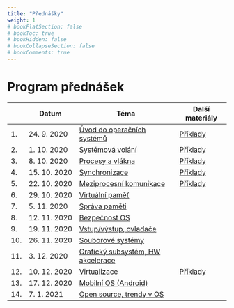 ```yaml
---
title: "Přednášky"
weight: 1
# bookFlatSection: false
# bookToc: true
# bookHidden: false
# bookCollapseSection: false
# bookComments: true
---
```


# Program přednášek
|     | Datum        | Téma                                     | Další materiály |
|-----|--------------|------------------------------------------|-----------------|
| 1.  | 24. 9. 2020  | [Úvod do operačních systémů][l1]         | [Příklady][p1]  |
| 2.  | 1. 10. 2020  | [Systémová volání][l2]                   | [Příklady][p2]  |
| 3.  | 8. 10. 2020  | [Procesy a vlákna][l3]                   | [Příklady][p3]  |
| 4.  | 15. 10. 2020 | [Synchronizace][l4]                      | [Příklady][p4]  |
| 5.  | 22. 10. 2020 | [Meziprocesní komunikace][l5]            | [Příklady][p5]  |
| 6.  | 29. 10. 2020 | [Virtuální paměť][l6]                    |                 |
| 7.  | 5. 11. 2020  | [Správa paměti][l7]                      |                 |
| 8.  | 12. 11. 2020 | [Bezpečnost OS][l8]                      |                 |
| 9.  | 19. 11. 2020 | [Vstup/výstup, ovladače][l9]             |                 |
| 10. | 26. 11. 2020 | [Souborové systémy][l10]                 |                 |
| 11. | 3. 12. 2020  | [Grafický subsystém, HW akcelerace][l11] |                 |
| 12. | 10. 12. 2020 | [Virtualizace][l12]                      | [Příklady][p12] |
| 13. | 17. 12. 2020 | [Mobilní OS (Android)][l13]              |                 |
| 14. | 7. 1. 2021   | [Open source, trendy v OS][l14]          |                 |

[p1]: pdf/01-priklady.tgz
[p2]: pdf/02-priklady.tgz
[p3]: pdf/03-priklady.tgz
[p4]: pdf/04-priklady.tgz
[p5]: pdf/05-priklady.tgz
[p12]: pdf/kvmtest.tar.gz

[l1]: pdf/lekce01.pdf
[l2]: pdf/lekce02.pdf
[l3]: pdf/lekce03.pdf
[l4]: pdf/lekce04.pdf
[l5]: pdf/lekce05.pdf
[l6]: pdf/lekce06.pdf
[l7]: pdf/lekce07.pdf
[l8]: pdf/lekce08_security.pdf
[l9]: pdf/lekce09_io.pdf
[l10]: pdf/lekce10_fs.pdf
[l11]: pdf/lekce11_gfx.pdf
[l12]: pdf/lekce12_virt.pdf
[l13]: pdf/lekce13_android.pdf
[l14]: pdf/osy14.pdf
